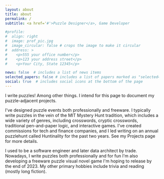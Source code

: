 ```yaml
---
layout: about
title: about
permalink: /
subtitle: <a href='#'>Puzzle Designer</a>, Game Developer

#profile:
#  align: right
#  image: prof_pic.jpg
#  image_circular: false # crops the image to make it circular
#  address: >
#    <p>555 your office number</p>
#    <p>123 your address street</p>
#    <p>Your City, State 12345</p>

news: false  # includes a list of news items
selected_papers: false # includes a list of papers marked as "selected={true}"
social: true  # includes social icons at the bottom of the page
---
```


I write puzzles! Among other things. I intend for this page to document my puzzle-adjacent projects.

I've designed puzzle events both professionally and freeware. I typically write puzzles in the vein of the MIT Mystery Hunt tradition, which includes a wide variety of genres, including crosswords, cryptic crosswords, traditional pen-and-paper logic, and interactive games. I've created commissions for tech and finance companies, and I led writing on an annual puzzlehunt called Huntinality for the past two years. See my Projects page for more details.

I used to be a software engineer and later data architect by trade. Nowadays, I write puzzles both professionally and for fun I'm also developing a freeware puzzle visual novel game I'm hoping to release by the end of 2023. My other primary hobbies include trivia and reading (mostly long fiction).
